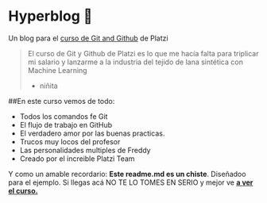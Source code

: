 # Hyperblog 💚
Un blog para el [curso de Git and Github](https://platzi.com/cursos/git-github/p:// "curso de Git and Github") de Platzi
>El curso de Git y Github de Platzi es lo que me hacía falta  para triplicar mi salario y lanzarme a la industria del tejido de lana sintética con Machine Learning
>- niñita

##En este curso vemos de todo:
* Todos los comandos fe Git
* El flujo de trabajo en GitHub
* El verdadero amor por las buenas practicas.
* Trucos muy locos del profesor
* Las personalidades multiples de Freddy
* Creado por el increible Platzi Team

Y como un amable recordario: **Este readme.md es un chiste**. Diseñadoo para el ejemplo. Si llegas acá NO TE LO TOMES EN SERIO y mejor ve [**a ver el curso.**](https://platzi.com/cursos/git-github/ "a ver el curso.")











